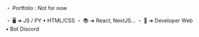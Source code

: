 ・ Portfolio : Not for now

・ 🖥️ ➜ JS / PY • HTML/CSS
・ 📚 ➜ React, NextJS...
・ 🚀 ➜ Developer Web • Bot Discord
